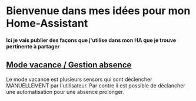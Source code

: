# Bienvenue dans mes idées pour mon Home-Assistant
#### Ici je vais publier des façons que j'utilise dans mon HA que je trouve pertinente à partager


## [Mode vacance / Gestion absence](/vacance/)
Le mode vacance est plusieurs sensors qui sont déclencher MANUELLEMENT par l'utilisateur. Par contre il est possible de déclancher une automatisation pour une absence prolonger.
